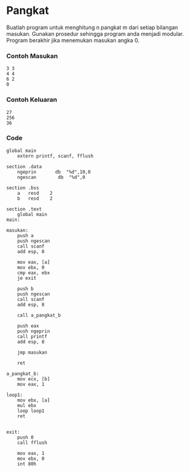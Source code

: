 # Pangkat

Buatlah program untuk menghitung n pangkat m dari setiap bilangan masukan. Gunakan prosedur sehingga program anda menjadi modular. Program berakhir jika menemukan masukan angka 0.

### Contoh Masukan
```
3 3
4 4
6 2
0
```

### Contoh Keluaran
```
27
256
36
```

### Code
```
global main
    extern printf, scanf, fflush
 
section .data
    ngeprin       db  "%d",10,0
    ngescan        db  "%d",0
 
section .bss
    a   resd    2
    b   resd    2
 
section .text
    global main
main:
 
masukan:
    push a
    push ngescan
    call scanf
    add esp, 8
 
    mov eax, [a]
    mov ebx, 0
    cmp eax, ebx
    je exit
 
    push b
    push ngescan
    call scanf
    add esp, 8
 
    call a_pangkat_b
 
    push eax
    push ngeprin
    call printf
    add esp, 8
 
    jmp masukan
 
    ret
 
a_pangkat_b:
    mov ecx, [b]
    mov eax, 1
 
loop1:
    mov ebx, [a]
    mul ebx
    loop loop1
    ret
 
 
exit:
    push 0
    call fflush
 
    mov eax, 1
    mov ebx, 0
    int 80h
```
